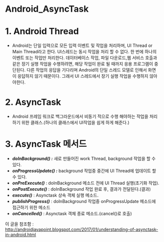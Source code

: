 # Android_AsyncTask
# 1. Android Thread
* Android는 단일 입력으로 모든 입력 이벤트 및 작업을 처리하며, UI Thread or Main Thread라고 한다. UI스레드는 동시 작업을 처리 할 수 없다. 한 번에 하나의 이벤트 또는 작업만 처리한다. 데이터베이스 작업, 파일 다운로드,웹 서비스 호출과 같은 장기 실행 작업을 수행하려면, 해당 작업이 완료 될 때까지 응용 프로그램이 중단된다. 다른 작업의 응답을 기다리며 Android의 단일 스레드 모델로 인해서 화면이 응답하지 않기 때문이다. 그래서 UI 스레드에서 장기 실행 작업을 수행하지 않아야한다.
# 2. AsyncTask
* Android 프레임 워크로 백그라운드에서 비동기 적으로 수행 해야하는 작업을 처리하기 위한 클래스.(하나의 클래스에서 UI작업을 쉽게 하게 해준다.)
# 3. AsyncTask 메서드
* ___doInBackground() :___ 새로 만들어진 work Thread, background 작업을 할 수 있다.  
* ___onProgressUpdate() :___ background 작업중 중간에 UI Thread에 업데이트 할 수 있다.  
* ___onPreExecute()___ : doInBackground 메소드 전에 UI Thread 실행(초기화 작업).  
* ___onPostExecute()___ : doInBackground 작업 완료 후, 결과가 전달된다.(결과)  
* ___execute()___ : Asynctask 상속 객체 실행 메소드.
* ___publishProgress()___ : doInBackground 작업중 onProgressUpdate 메소드에 접근하기 위한 메소드
* ___onCancelled()___ : Asynctask 객체 종료 메소드.(cancel()로 호출)  
  
이 글을 참조함 : <http://androidjavapoint.blogspot.com/2017/01/understanding-of-asynctask-in-android.html>

    
